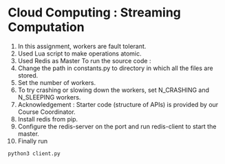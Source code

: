 # Cloud Computing : Streaming Computation
1. In this assignment, workers are fault tolerant.
2. Used Lua script to make operations atomic.
3. Used Redis as Master
To run the source code :
1. Change the path in constants.py to directory in which all the files are stored.
2. Set the number of workers.
3. To try crashing or slowing down the workers, set N_CRASHING and N_SLEEPING workers.
4. Acknowledgement : Starter code (structure of APIs) is provided by our Course Coordinator.
5. Install redis from pip.
6. Configure the redis-server on the port and run redis-client to start the master.
7. Finally run
```
python3 client.py
```
